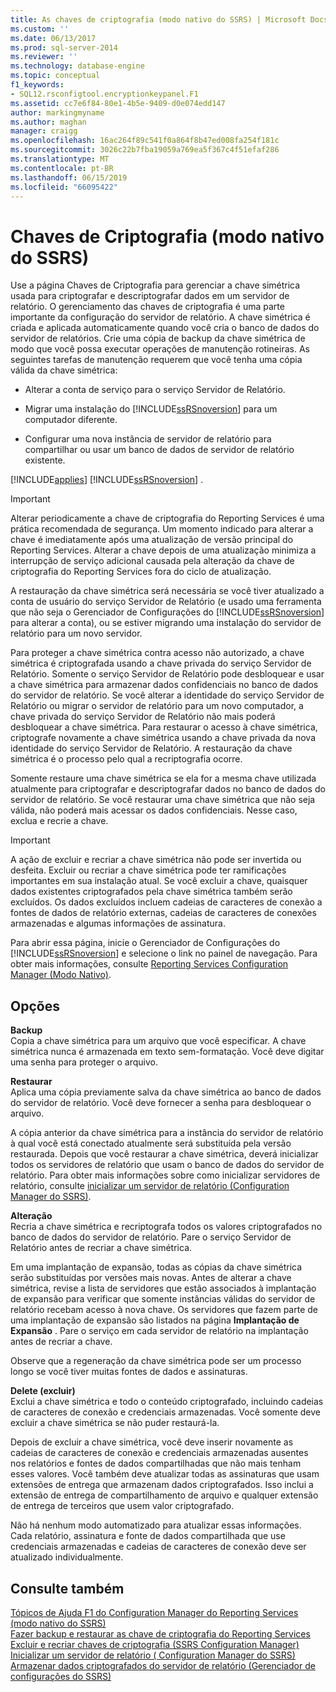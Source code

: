 ```yaml
---
title: As chaves de criptografia (modo nativo do SSRS) | Microsoft Docs
ms.custom: ''
ms.date: 06/13/2017
ms.prod: sql-server-2014
ms.reviewer: ''
ms.technology: database-engine
ms.topic: conceptual
f1_keywords:
- SQL12.rsconfigtool.encryptionkeypanel.F1
ms.assetid: cc7e6f84-80e1-4b5e-9409-d0e074edd147
author: markingmyname
ms.author: maghan
manager: craigg
ms.openlocfilehash: 16ac264f89c541f0a864f8b47ed008fa254f181c
ms.sourcegitcommit: 3026c22b7fba19059a769ea5f367c4f51efaf286
ms.translationtype: MT
ms.contentlocale: pt-BR
ms.lasthandoff: 06/15/2019
ms.locfileid: "66095422"
---
```

# <a name="encryption-keys-ssrs-native-mode"></a>Chaves de Criptografia (modo nativo do SSRS)
  Use a página Chaves de Criptografia para gerenciar a chave simétrica usada para criptografar e descriptografar dados em um servidor de relatório. O gerenciamento das chaves de criptografia é uma parte importante da configuração do servidor de relatório. A chave simétrica é criada e aplicada automaticamente quando você cria o banco de dados do servidor de relatórios. Crie uma cópia de backup da chave simétrica de modo que você possa executar operações de manutenção rotineiras. As seguintes tarefas de manutenção requerem que você tenha uma cópia válida da chave simétrica:  
  
-   Alterar a conta de serviço para o serviço Servidor de Relatório.  
  
-   Migrar uma instalação do [!INCLUDE[ssRSnoversion](../../includes/ssrsnoversion-md.md)] para um computador diferente.  
  
-   Configurar uma nova instância de servidor de relatório para compartilhar ou usar um banco de dados de servidor de relatório existente.  
  
 [!INCLUDE[applies](../../includes/applies-md.md)] [!INCLUDE[ssRSnoversion](../../includes/ssrsnoversion-md.md)] .  
  
> [!IMPORTANT]  
>  Alterar periodicamente a chave de criptografia do Reporting Services é uma prática recomendada de segurança. Um momento indicado para alterar a chave é imediatamente após uma atualização de versão principal do Reporting Services. Alterar a chave depois de uma atualização minimiza a interrupção de serviço adicional causada pela alteração da chave de criptografia do Reporting Services fora do ciclo de atualização.  
  
 A restauração da chave simétrica será necessária se você tiver atualizado a conta de usuário do serviço Servidor de Relatório (e usado uma ferramenta que não seja o Gerenciador de Configurações do [!INCLUDE[ssRSnoversion](../../includes/ssrsnoversion-md.md)] para alterar a conta), ou se estiver migrando uma instalação do servidor de relatório para um novo servidor.  
  
 Para proteger a chave simétrica contra acesso não autorizado, a chave simétrica é criptografada usando a chave privada do serviço Servidor de Relatório. Somente o serviço Servidor de Relatório pode desbloquear e usar a chave simétrica para armazenar dados confidenciais no banco de dados do servidor de relatório. Se você alterar a identidade do serviço Servidor de Relatório ou migrar o servidor de relatório para um novo computador, a chave privada do serviço Servidor de Relatório não mais poderá desbloquear a chave simétrica. Para restaurar o acesso à chave simétrica, criptografe novamente a chave simétrica usando a chave privada da nova identidade do serviço Servidor de Relatório. A restauração da chave simétrica é o processo pelo qual a recriptografia ocorre.  
  
 Somente restaure uma chave simétrica se ela for a mesma chave utilizada atualmente para criptografar e descriptografar dados no banco de dados do servidor de relatório. Se você restaurar uma chave simétrica que não seja válida, não poderá mais acessar os dados confidenciais. Nesse caso, exclua e recrie a chave.  
  
> [!IMPORTANT]  
>  A ação de excluir e recriar a chave simétrica não pode ser invertida ou desfeita. Excluir ou recriar a chave simétrica pode ter ramificações importantes em sua instalação atual. Se você excluir a chave, quaisquer dados existentes criptografados pela chave simétrica também serão excluídos. Os dados excluídos incluem cadeias de caracteres de conexão a fontes de dados de relatório externas, cadeias de caracteres de conexões armazenadas e algumas informações de assinatura.  
  
 Para abrir essa página, inicie o Gerenciador de Configurações do [!INCLUDE[ssRSnoversion](../../includes/ssrsnoversion-md.md)] e selecione o link no painel de navegação. Para obter mais informações, consulte [Reporting Services Configuration Manager &#40;Modo Nativo&#41;](../../../2014/sql-server/install/reporting-services-configuration-manager-native-mode.md).  
  
## <a name="options"></a>Opções  
 **Backup**  
 Copia a chave simétrica para um arquivo que você especificar. A chave simétrica nunca é armazenada em texto sem-formatação. Você deve digitar uma senha para proteger o arquivo.  
  
 **Restaurar**  
 Aplica uma cópia previamente salva da chave simétrica ao banco de dados do servidor de relatório. Você deve fornecer a senha para desbloquear o arquivo.  
  
 A cópia anterior da chave simétrica para a instância do servidor de relatório à qual você está conectado atualmente será substituída pela versão restaurada. Depois que você restaurar a chave simétrica, deverá inicializar todos os servidores de relatório que usam o banco de dados do servidor de relatório. Para obter mais informações sobre como inicializar servidores de relatório, consulte [inicializar um servidor de relatório &#40;Configuration Manager do SSRS&#41;](../../reporting-services/install-windows/ssrs-encryption-keys-initialize-a-report-server.md).  
  
 **Alteração**  
 Recria a chave simétrica e recriptografa todos os valores criptografados no banco de dados do servidor de relatório. Pare o serviço Servidor de Relatório antes de recriar a chave simétrica.  
  
 Em uma implantação de expansão, todas as cópias da chave simétrica serão substituídas por versões mais novas. Antes de alterar a chave simétrica, revise a lista de servidores que estão associados à implantação de expansão para verificar que somente instâncias válidas do servidor de relatório recebam acesso à nova chave. Os servidores que fazem parte de uma implantação de expansão são listados na página **Implantação de Expansão** . Pare o serviço em cada servidor de relatório na implantação antes de recriar a chave.  
  
 Observe que a regeneração da chave simétrica pode ser um processo longo se você tiver muitas fontes de dados e assinaturas.  
  
 **Delete (excluir)**  
 Exclui a chave simétrica e todo o conteúdo criptografado, incluindo cadeias de caracteres de conexão e credenciais armazenadas. Você somente deve excluir a chave simétrica se não puder restaurá-la.  
  
 Depois de excluir a chave simétrica, você deve inserir novamente as cadeias de caracteres de conexão e credenciais armazenadas ausentes nos relatórios e fontes de dados compartilhadas que não mais tenham esses valores. Você também deve atualizar todas as assinaturas que usam extensões de entrega que armazenam dados criptografados. Isso inclui a extensão de entrega de compartilhamento de arquivo e qualquer extensão de entrega de terceiros que usem valor criptografado.  
  
 Não há nenhum modo automatizado para atualizar essas informações. Cada relatório, assinatura e fonte de dados compartilhada que use credenciais armazenadas e cadeias de caracteres de conexão deve ser atualizado individualmente.  
  
## <a name="see-also"></a>Consulte também  
 [Tópicos de Ajuda F1 do Configuration Manager do Reporting Services &#40;modo nativo do SSRS&#41;](../../../2014/sql-server/install/reporting-services-configuration-manager-f1-help-topics-ssrs-native-mode.md)   
 [Fazer backup e restaurar as chave de criptografia do Reporting Services](../../reporting-services/install-windows/ssrs-encryption-keys-back-up-and-restore-encryption-keys.md)   
 [Excluir e recriar chaves de criptografia &#40;SSRS Configuration Manager&#41;](../../reporting-services/install-windows/ssrs-encryption-keys-delete-and-re-create-encryption-keys.md)   
 [Inicializar um servidor de relatório &#40; Configuration Manager do SSRS&#41;](../../reporting-services/install-windows/ssrs-encryption-keys-initialize-a-report-server.md)   
 [Armazenar dados criptografados do servidor de relatório &#40;Gerenciador de configurações do SSRS&#41;](../../reporting-services/install-windows/ssrs-encryption-keys-store-encrypted-report-server-data.md)  
  
  
